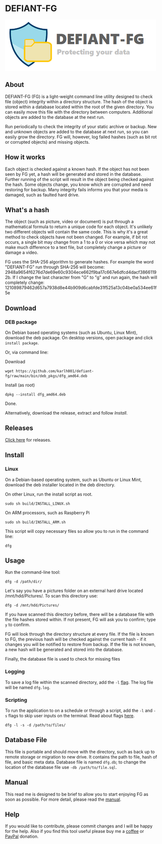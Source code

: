 # DEFIANT-FG

![DFG Logo](docs/dfg_logo.png)

## About

DEFIANT-FG (FG) is a light-weight command line utility designed to check file (object) integrity within a directory structure. The hash of the object is stored within a database located within the root of the given directory. You can easily move this file with the directory between computers. Additional objects are added to the database at the next run. 

Run periodically to check the integrity of your static archive or backup. New and unknown objects are added to the database at next run, so you can easily grow the directory. FG will, however, log failed hashes (such as bit rot or corrupted objects) and missing objects.  
 
## How it works 

Each object is checked against a known hash. If the object has not been seen by FG yet, a hash will be generated and stored in the database. Further running of the script will result in the object being checked against the hash. Some objects change, you know which are corrupted and need restoring for backup. Many integrity fails informs you that your media is damaged, such as faulted hard drive.  

## What's a hash 

The object (such as picture, video or document) is put through a mathematical formula to return a unique code for each object. It's unlikely two different objects will contain the same code. This is why it's a great method to check objects have not been changed. For example, if bit rot occurs, a single bit may change from a 1 to a 0 or vice versa which may not make much difference to a text file, but completely change a picture or damage a video.  

FG uses the SHA-256 algorithm to generate hashes. For example the word "DEFIANT-FG" run through SHA-256 will become: 2948a9654f6276d7de69e60c9304ece662f9ba17c667e6dfcd4dacf38661192b. If I change the last character from "G" to "g" and run again, the hash will completely change: 121089879462d657a7938d8e44b909d6cabfde31f525a13c04be0a534ee61f5e 

## Download

### DEB package

On Debian based operating systems (such as Ubuntu, Linux Mint), download the deb package. On desktop versions, open package and click `install package`. 

Or, via command line:

Download

	wget https://github.com/karlh001/defiant-fg/raw/main/bin/deb_pkgs/dfg_amd64.deb

Install (as root)

	dpkg --install dfg_amd64.deb

Done.

Alternatively, download the release, extract and follow _Install_.

## Releases

[Click here](https://github.com/karlh001/defiant-fg/releases) for releases.

## Install

### Linux
 
On a Debian-based operating system, such as Ubuntu or Linux Mint, download the deb installer located in the deb directory.

On other Linux, run the install script as root.

	sudo sh build/INSTALL_LINUX.sh

On ARM processors, such as Raspberry Pi
	
	sudo sh build/INSTALL_ARM.sh

This script will copy necessary files so allow you to run in the command line:

	dfg


## Usage 

Run the command-line tool: 

	dfg -d /path/dir/  

Let's say you have a pictures folder on an external hard drive located /mnt/hdd/Pictures/. To scan this directory use:

	dfg -d /mnt/hdd/Pictures/

If you have scanned this directory before, there will be a database file with the file hashes stored within. If not present, FG will ask you to confirm; type `y` to confirm.

FG will look through the directory structure at every file. If the file is known to FG, the previous hash will be checked against the current hash - if it changes you will be notified to restore from backup. If the file is not known, a new hash will be generated and stored into the database. 

Finally, the database file is used to check for missing files 

### Logging

To save a log file within the scanned directory, add the `-l` [flag](https://karlhunter.co.uk/defiant/flags/). The log file will be named `dfg.log`.

### Scripting

To run the application to on a schedule or through a script, add the `-l` and `-s` flags to skip user inputs on the terminal. Read about flags [here](https://karlhunter.co.uk/defiant/flags/).

	dfg -l -s -d /path/to/files/


## Database File 

This file is portable and should move with the directory, such as back up to remote storage or migration to new drive. It contains the path to file, hash of file, and basic meta data. Database file is named `dfg.db`; to change the location of the database file use `-db /path/to/file.sql`.

## Manual

This read me is designed to be brief to allow you to start enjoying FG as soon as possible. For more detail, please read the [manual](https://karlhunter.co.uk/defiant/). 

## Help

If you would like to contribute, please commit changes and I will be happy for the help. Also if you find this tool useful please buy me a [coffee](https://ko-fi.com/karlh) or [PayPal](https://www.paypal.com/donate/?hosted_button_id=UUM7AGH7CTZWY) donation.
